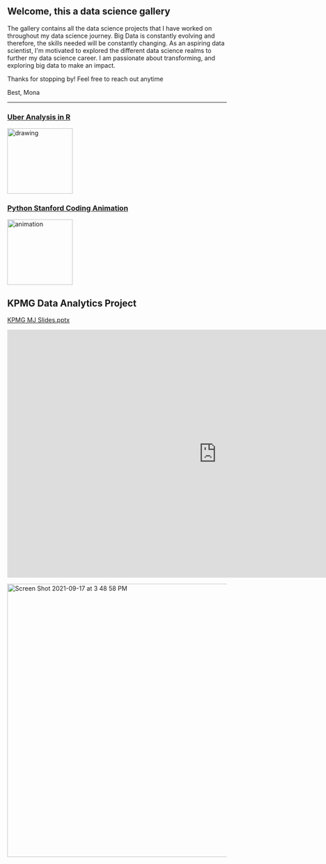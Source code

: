 ## Welcome, this a data science gallery 

The gallery contains all the data science projects that I have worked on throughout my data science journey. Big Data is constantly evolving and therefore, the skills needed will be constantly changing. As an aspiring data scientist, I'm motivated to explored the different data science realms to further my data science career. I am passionate about transforming, and exploring big data to make an impact. 

Thanks for stopping by! Feel free to reach out anytime

Best, 
Mona

__________________________________________________________

### [Uber Analysis in R](https://github.com/itsmonawbu/Uber-Analysis-in-R/blob/main/Uber%20Raw%20Data%20Analysis%202014.ipynb)

<img src="https://drive.google.com/uc?export=view&id=1U8PjbGBG8zzJNEo4-lLrmJ9oeceY8RPb" alt="drawing" width="150"/>

### [Python Stanford Coding Animation](https://github.com/itsmonawbu/codinganimation/blob/master/project.py)

<img src="https://drive.google.com/uc?export=view&id=1q17L-rqNPPjsTnKUV91qGKWf5yFz7Vc9" alt="animation" width="150"/>

## KPMG Data Analytics Project 

[KPMG MJ Slides.pptx](https://github.com/itsmonawbu/MJ-data-science-projects/files/7188114/KPMG.MJ.Slides.pptx)

<iframe src="https://docs.google.com/presentation/d/e/2PACX-1vThFbIauUgWO19WlDUvQjdTNSBKuYDmKtuRk6XuoKRolse_RAa1RgSl7ta79JBY8g/embed?start=false&loop=false&delayms=3000" frameborder="0" width="960" height="569" allowfullscreen="true" mozallowfullscreen="true" webkitallowfullscreen="true"></iframe>


[<img width="627" alt="Screen Shot 2021-09-17 at 3 48 58 PM" src="https://user-images.githubusercontent.com/66147688/133845500-41abe19a-67bd-451f-b40e-9f5f36f495c8.png">](https://docs.google.com/presentation/d/1VJ6BeAgFmF_cvkUJNkvi1_0NlNd0LoXw/edit?usp=sharing&ouid=106918213384191284788&rtpof=true&sd=true)
